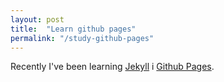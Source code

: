 ```yaml
---
layout: post
title:  "Learn github pages"
permalink: "/study-github-pages"
---
```


Recently I've been learning [Jekyll][jekyll] i [Github Pages][github-pages].



[jekyll]: https://jekyllrb.com/
[github-pages]: https://pages.github.com/
